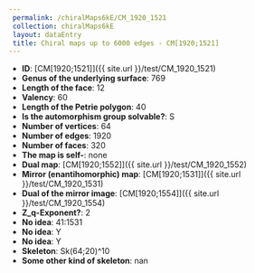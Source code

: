 ```yaml
--- 
 permalink: /chiralMaps6kE/CM_1920_1521 
 collection: chiralMaps6kE
 layout: dataEntry
 title: Chiral maps up to 6000 edges - CM[1920;1521]
---
```


- **ID**: [CM[1920;1521]]({{ site.url }}/test/CM_1920_1521)
- **Genus of the underlying surface**: 769
- **Length of the face**: 12
- **Valency**: 60
- **Length of the Petrie polygon**: 40
- **Is the automorphism group solvable?**: S
- **Number of vertices**: 64
- **Number of edges**: 1920
- **Number of faces**: 320
- **The map is self-**: none
- **Dual map**: [CM[1920;1552]]({{ site.url }}/test/CM_1920_1552)
- **Mirror (enantihomorphic) map**: [CM[1920;1531]]({{ site.url }}/test/CM_1920_1531)
- **Dual of the mirror image**: [CM[1920;1554]]({{ site.url }}/test/CM_1920_1554)
- **Z_q-Exponent?**: 2
- **No idea**:  41:1531
- **No idea**: Y
- **No idea**: Y
- **Skeleton**: Sk(64;20)^10
- **Some other kind of skeleton**: nan
